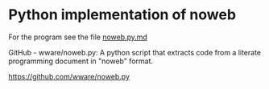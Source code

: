 # Python implementation of noweb

For the program see the file [noweb.py.md](noweb.py.md)

GitHub - wware/noweb.py: A python script that extracts code from a literate programming document in "noweb" format.

https://github.com/wware/noweb.py
